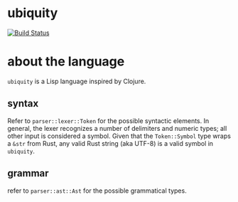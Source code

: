 # ubiquity

[![Build Status](https://travis-ci.org/ralexstokes/ubiquity.svg?branch=master)](https://travis-ci.org/ralexstokes/ubiquity)

# about the language

`ubiquity` is a Lisp language inspired by Clojure.

## syntax

Refer to `parser::lexer::Token` for the possible syntactic elements. In general, the lexer recognizes a number of delimiters and numeric types; all other input is considered a symbol. Given that the `Token::Symbol` type wraps a `&str` from Rust, any valid Rust string (aka UTF-8) is a valid symbol in `ubiquity`.

## grammar

refer to `parser::ast::Ast` for the possible grammatical types.
